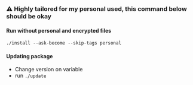 ### ⚠ Highly tailored for my personal used, this command below should be okay

#### Run without personal and encrypted files

```
./install --ask-become --skip-tags personal
```

#### Updating package

- Change version on variable
- run `./update`
